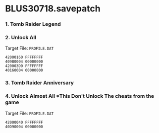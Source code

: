 # BLUS30718.savepatch

### 1. Tomb Raider Legend
### 2. Unlock All

Target File: `PROFILE.DAT`

```
42000160 FFFFFFFF
409B0004 00000000
420003D0 FFFFFFFF
40160004 00000000
```

### 3. Tomb Raider Anniversary
### 4. Unlock Almost All *This Don't Unlock The cheats from the game

Target File: `PROFILE.DAT`

```
42000040 FFFFFFFF
40D90004 00000000
```


